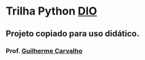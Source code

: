 # Trilha Python [DIO](https://web.dio.me/)
## Projeto copiado para uso didático.
### Prof. [Guilherme Carvalho](https://github.com/guicarvalho)
